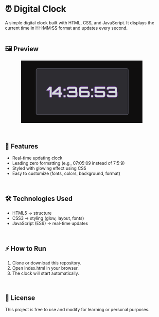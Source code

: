 <h1>⏰ Digital Clock</h1>

<div>A simple digital clock built with HTML, CSS, and JavaScript.
It displays the current time in HH:MM:SS format and updates every second.</div>
<br>
<h2>🖼️ Preview</h2>
<p align="center">
  <img src="screenshot.png" width="400">
</p>
<br>
<h2>🚀 Features</h2>
<ul>
  <li>Real-time updating clock</li>
  <li>Leading zero formatting (e.g., 07:05:09 instead of 7:5:9)</li>
  <li>Styled with glowing effect using CSS</li>
  <li>Easy to customize (fonts, colors, background, format)</li>
</ul>
<br>
<h2>🛠️ Technologies Used</h2>
<ul>
  <li>HTML5 → structure</li>
  <li>CSS3 → styling (glow, layout, fonts)</li>
  <li>JavaScript (ES6) → real-time updates</li>
</ul>
<br>
<h2>⚡ How to Run</h2>
<ol>
  <li>Clone or download this repository.</li>
  <li>Open index.html in your browser.</li>
  <li>The clock will start automatically.</li>
</ol>
<br>
<h2>📜 License</h2>
<p>This project is free to use and modify for learning or personal purposes.</p>
